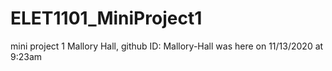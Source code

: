 # ELET1101_MiniProject1
 mini project 1
Mallory Hall, github ID: Mallory-Hall was here on 11/13/2020 at 9:23am 
